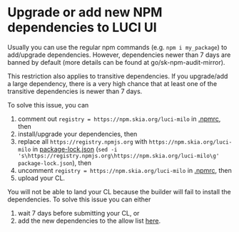 # Upgrade or add new NPM dependencies to LUCI UI

Usually you can use the regular npm commands (e.g. `npm i my_package`) to
add/upgrade dependencies. However, dependencies newer than 7 days are banned by
default (more details can be found at go/sk-npm-audit-mirror).

This restriction also applies to transitive dependencies. If you upgrade/add a
large dependency, there is a very high chance that at least one of the
transitive dependencies is newer than 7 days.

To solve this issue, you can

1. comment out `registry = https://npm.skia.org/luci-milo` in [.npmrc](../.npmrc), then
2. install/upgrade your dependencies, then
3. replace all `https://registry.npmjs.org` with `https://npm.skia.org/luci-milo`
   in [package-lock.json](../package-lock.json)
   (`sed -i 's\https://registry.npmjs.org\https://npm.skia.org/luci-milo\g' package-lock.json`), then
4. uncomment `registry = https://npm.skia.org/luci-milo` in [.npmrc](../.npmrc), then
5. upload your CL.

You will not be able to land your CL because the builder will fail to install
the dependencies. To solve this issue you can either

1. wait 7 days before submitting your CL, or
2. add the new dependencies to the allow list [here](https://skia.googlesource.com/buildbot/+/59f3dc3303490ce2ec08bc2adc83daad561685de/npm-audit-mirror/go/config/config.json#89).
